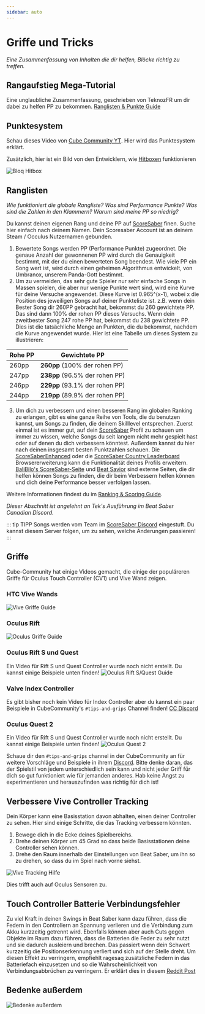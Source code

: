 ```yaml
---
sidebar: auto
---
```


# Griffe und Tricks
_Eine Zusammenfassung von Inhalten die dir helfen, Blöcke richtig zu treffen._

## Rangaufstieg Mega-Tutorial
Eine unglaubliche Zusammenfassung, geschrieben von TeknozFR um dir dabei zu helfen PP zu bekommen. [Ranglisten & Punkte Guide](./ranking-guide)

## Punktesystem
Schau dieses Video von [Cube Community YT](https://www.youtube.com/channel/UCdG9zS8jVcQIKl7plwWXUkg). Hier wird das Punktesystem erklärt.

<YouTube url='https://www.youtube.com/watch?v=rVbXCGddspA' />

Zusätzlich, hier ist ein Bild von den Entwicklern, wie [Hitboxen](https://twitter.com/Split82/status/979365834324889600) funktionieren

![Bloq Hitbox](~@images/mapping/hitbox-from-split.jpg)

## Ranglisten
*Wie funktioniert die globale Rangliste? Was sind Performance Punkte? Was sind die Zahlen in den Klammern? Warum sind meine PP so niedrig?*

Du kannst deinen eigenen Rang und deine PP auf [ScoreSaber](https://scoresaber.com/global) finen. Suche hier einfach nach deinem Namen. Dein Scoresaber Account ist an deinem Steam / Occulus Nutzernamen gebunden.

1. Bewertete Songs werden PP (Performance Punkte) zugeordnet. Die genaue Anzahl der gewonnenen PP wird durch die Genauigkeit bestimmt, mit der du einen bewerteten Song beendest. Wie viele PP ein Song wert ist, wird durch einen geheimen Algorithmus entwickelt, von Umbranox, unserem Panda-Gott bestimmt.
2. Um zu vermeiden, das sehr gute Spieler nur sehr einfache Songs in Massen spielen, die aber nur wenige Punkte wert sind, wird eine Kurve für deine Versuche angewendet. Diese Kurve ist 0.965^(x-1), wobei x die Position des jeweiligen Songs auf deiner Punkteliste ist. z.B. wenn dein Bester Song dir 260PP gebracht hat, bekommst du 260 gewichtete PP. Das sind dann 100% der rohen PP dieses Versuchs. Wenn dein zweitbester Song 247 rohe PP hat, bekommst du 238 gewichtete PP. Dies ist die tatsächliche Menge an Punkten, die du bekommst, nachdem die Kurve angewendet wurde. Hier ist eine Tabelle um dieses System zu illustrieren:

| Rohe PP | Gewichtete PP                   |
| ------- | ------------------------------- |
| 260pp   | **260pp** (100% der rohen PP)   |
| 247pp   | **238pp** (96.5% der rohen PP)  |
| 246pp   | **229pp** (93.1% der rohen PP)  |
| 244pp   | **219pp**  (89.9% der rohen PP) |

3. Um dich zu verbessern und einen besseren Rang im globalen Ranking zu erlangen, gibt es eine ganze Reihe von Tools, die du benutzen kannst, um Songs zu finden, die deinem Skilllevel entsprechen. Zuerst einmal ist es immer gut, auf dein [ScoreSaber](https://scoresaber.com/global) Profil zu schauen um immer zu wissen, welche Songs du seit langem nicht mehr gespielt hast oder auf denen du dich verbessern könntest. Außerdem kannst du hier nach deinen insgesamt besten Punktzahlen schauen. Die [ScoreSaberEnhanced](https://github.com/Splamy/ScoreSaberEnhanced#readme) oder die [ScoreSaber Country Leaderboard](https://github.com/motzel/ScoreSaberCountryLeaderboard#readme) Browsererweiterung kann die Funktionalität deines Profils erweitern. [BaliBilo's ScoreSaber-Seite](https://scoresaber.balibalo.xyz/peepee) und [Beat Savior](https://www.https://beat-savior.herokuapp.com/) sind externe Seiten, die dir helfen können Songs zu finden, die dir beim Verbessern helfen können und dich deine Performance besser verfolgen lassen.

Weitere Informationen findest du im [Ranking & Scoring Guide](./ranking-guide.md).

*Dieser Abschnitt ist angelehnt an Tek's Ausführung im Beat Saber Canadian Discord.*

::: tip TIPP
Songs werden vom Team im [ScoreSaber Discord](https://discord.gg/WpuDMwU) eingestuft. Du kannst diesem Server folgen, um zu sehen, welche Änderungen passieren!
:::

## Griffe
Cube-Community hat einige Videos gemacht, die einige der populäreren Griffe für Oculus Touch Controller (CV1) und Vive Wand zeigen.

### HTC Vive Wands
<YouTube url='https://www.youtube.com/watch?v=G7x_wb7RrgU' />

![Vive Griffe Guide](~@images/grips-and-tricks/vive-grips-guide.jpg)

### Oculus Rift
<YouTube url='https://www.youtube.com/watch?v=XFt90q69aEA' />

![Oculus Griffe Guide](~@images/grips-and-tricks/oculus-grips-guide.jpg)

### Oculus Rift S und Quest
Ein Video für Rift S und Quest Controller wurde noch nicht erstellt. Du kannst einige Beispiele unten finden! ![Oculus Rift S/Quest Guide](~@images/grips-and-tricks/touch2-grips.jpg)

### Valve Index Controller
Es gibt bisher noch kein Video für Index Controller aber du kannst ein paar Beispiele in CubeCommunity's `#tips-and-grips` Channel finden! [CC Discord](https://discord.gg/dwe8mbC)

### Oculus Quest 2
Ein Video für Rift S und Quest Controller wurde noch nicht erstellt. Du kannst einige Beispiele unten finden! ![Oculus Quest 2](~@images/grips-and-tricks/touch3-grips.jpg)

Schaue dir den `#tips-and-grips` channel in der CubeCommunity an für weitere Vorschläge und Beispiele in ihrem [Discord](https://discord.gg/dwe8mbC). Bitte denke daran, das der Spielstil von jedem unterschiedlich sein kann und nicht jeder Griff für dich so gut funktioniert wie für jemanden anderes. Hab keine Angst zu experimentieren und herauszufinden was richtig für dich ist!

## Verbessere Vive Controller Tracking
Dein Körper kann eine Basisstation davon abhalten, einen deiner Controller zu sehen. Hier sind einige Schritte, die das Tracking verbessern könnten.

1. Bewege dich in die Ecke deines Spielbereichs.
2. Drehe deinen Körper um 45 Grad so dass beide Basisstationen deine Controller sehen können.
3. Drehe den Raum innerhalb der Einstellungen von Beat Saber, um ihn so zu drehen, so dass du im Spiel nach vorne siehst.

![Vive Tracking Hilfe](~@images/grips-and-tricks/vive-tracking-help.gif)

Dies trifft auch auf Oculus Sensoren zu.

## Touch Controller Batterie Verbindungsfehler
Zu viel Kraft in deinen Swings in Beat Saber kann dazu führen, dass die Federn in den Controllern an Spannung verlieren und die Verbindung zum Akku kurzzeitig getrennt wird. Ebenfalls können aber auch Cuts gegen Objekte im Raum dazu führen, dass die Batterien die Feder zu sehr nutzt und sie dadurch ausleiern und brechen. Das passiert wenn dein Schwert kurzzeitig die Positionserkennung verliert und sich auf der Stelle dreht. Um diesen Effekt zu verringern, empfiehlt ragesaq zusätzliche Federn in das Batteriefach einzusetzen und so die Wahrscheinlichkeit von Verbindungsabbrüchen zu verringern. Er erklärt dies in diesem [Reddit Post](https://www.reddit.com/r/oculus/comments/a2h7o4/psa_adding_an_additional_spring_to_the_battery/?st=JR9Q7OEZ&sh=a7a3d091)

## Bedenke außerdem
![Bedenke außerdem](~@images/grips-and-tricks/allow-adequate-room-around-you-during-game-play-put-on-27689465.png)
